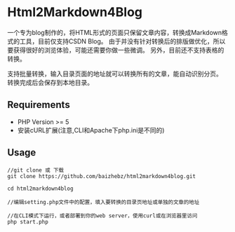 # Html2Markdown4Blog
一个专为blog制作的，将HTML形式的页面只保留文章内容，转换成Markdown格式的工具，目前仅支持CSDN Blog。
由于并没有针对转换后的排版做优化，所以要获得很好的浏览体验，可能还需要你做一些微调。
另外，目前还不支持表格的转换。

支持批量转换，输入目录页面的地址就可以转换所有的文章，能自动识别分页。
转换完成后会保存到本地目录。

## Requirements
* PHP Version >= 5
* 安装cURL扩展(注意,CLI和Apache下php.ini是不同的)

## Usage
```
//git clone 或 下载
git clone https://github.com/baizhebz/html2markdown4blog.git

cd html2markdown4blog

//编辑setting.php文件中的配置，填入要转换的目录页地址或单独的文章的地址

//在CLI模式下运行，或者部署到你的web server，使用curl或在浏览器里访问
php start.php
```

